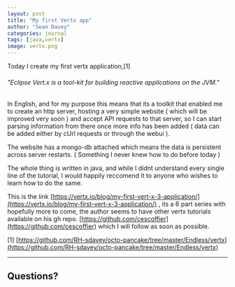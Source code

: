 ```yaml
---
layout: post
title: "My first Vertx app"
author: "Sean Davey"
categories: journal
tags: [java,vertx]
image: vertx.png
---
```



Today I create my first vertx application,[1] 

###### "Eclipse Vert.x is a tool-kit for building reactive applications on the JVM."

In English, and for my purpose this means that its a toolkit that enabled me to create an http server, hosting a very simple website ( which will be improved very soon  ) and accept API requests to that server, so I can start parsing information from there once more info has been added ( data can be added either by cUrl requests or through the webui ). 

The website has a mongo-db attached which means the data is persistent across server restarts. ( Something I never knew how to do before today ) 

The whole thing is written in java, and while I didnt understand every single line of the tutorial, I would happily reccomend it to anyone who wishes to learn how to do the same. 

This is the link [https://vertx.io/blog/my-first-vert-x-3-application/](https://vertx.io/blog/my-first-vert-x-3-application/) , its a 6 part series with hopefully more to come, the author seems to have other vertx tutorials available on his gh repo. [https://github.com/cescoffier](https://github.com/cescoffier) which I will follow as soon as possible. 

[1] [https://github.com/RH-sdavey/octo-pancake/tree/master/Endless/vertx](https://github.com/RH-sdavey/octo-pancake/tree/master/Endless/vertx)

____ 

## Questions?

